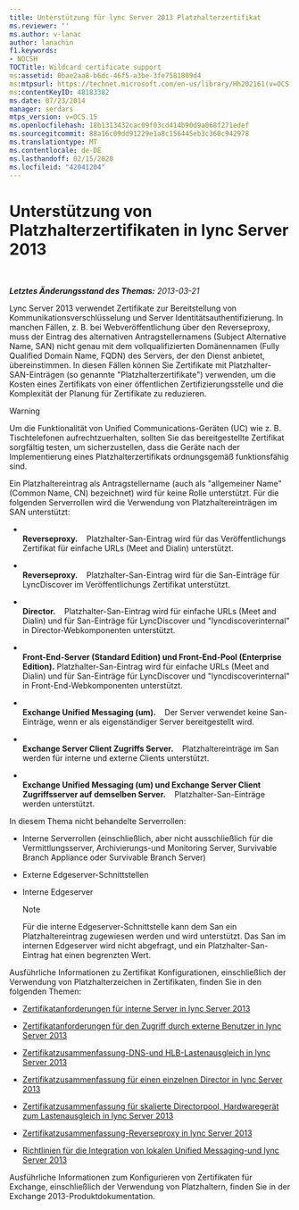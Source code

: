 ```yaml
---
title: Unterstützung für lync Server 2013 Platzhalterzertifikat
ms.reviewer: ''
ms.author: v-lanac
author: lanachin
f1.keywords:
- NOCSH
TOCTitle: Wildcard certificate support
ms:assetid: 0bae2aa8-b6dc-46f5-a3be-3fe7581809d4
ms:mtpsurl: https://technet.microsoft.com/en-us/library/Hh202161(v=OCS.15)
ms:contentKeyID: 48183382
ms.date: 07/23/2014
manager: serdars
mtps_version: v=OCS.15
ms.openlocfilehash: 18b1313432cac09f03cd414b90d9a068f271edef
ms.sourcegitcommit: 88a16c09dd91229e1a8c156445eb3c360c942978
ms.translationtype: MT
ms.contentlocale: de-DE
ms.lasthandoff: 02/15/2020
ms.locfileid: "42041204"
---
```

<div data-xmlns="http://www.w3.org/1999/xhtml">

<div class="topic" data-xmlns="http://www.w3.org/1999/xhtml" data-msxsl="urn:schemas-microsoft-com:xslt" data-cs="http://msdn.microsoft.com/">

<div data-asp="http://msdn2.microsoft.com/asp">

# <a name="wildcard-certificate-support-in-lync-server-2013"></a>Unterstützung von Platzhalterzertifikaten in lync Server 2013

</div>

<div id="mainSection">

<div id="mainBody">

<span> </span>

_**Letztes Änderungsstand des Themas:** 2013-03-21_

Lync Server 2013 verwendet Zertifikate zur Bereitstellung von Kommunikationsverschlüsselung und Server Identitätsauthentifizierung. In manchen Fällen, z. B. bei Webveröffentlichung über den Reverseproxy, muss der Eintrag des alternativen Antragstellernamens (Subject Alternative Name, SAN) nicht genau mit dem vollqualifizierten Domänennamen (Fully Qualified Domain Name, FQDN) des Servers, der den Dienst anbietet, übereinstimmen. In diesen Fällen können Sie Zertifikate mit Platzhalter-SAN-Einträgen (so genannte "Platzhalterzertifikate") verwenden, um die Kosten eines Zertifikats von einer öffentlichen Zertifizierungsstelle und die Komplexität der Planung für Zertifikate zu reduzieren.

<div>


> [!WARNING]  
> Um die Funktionalität von Unified Communications-Geräten (UC) wie z. B. Tischtelefonen aufrechtzuerhalten, sollten Sie das bereitgestellte Zertifikat sorgfältig testen, um sicherzustellen, dass die Geräte nach der Implementierung eines Platzhalterzertifikats ordnungsgemäß funktionsfähig sind.



</div>

Ein Platzhaltereintrag als Antragstellername (auch als "allgemeiner Name" (Common Name, CN) bezeichnet) wird für keine Rolle unterstützt. Für die folgenden Serverrollen wird die Verwendung von Platzhaltereinträgen im SAN unterstützt:

  - <span></span>  
    **Reverseproxy.**    Platzhalter-San-Eintrag wird für das Veröffentlichungs Zertifikat für einfache URLs (Meet and Dialin) unterstützt.

  - <span></span>  
    **Reverseproxy.**    Platzhalter-San-Eintrag wird für die San-Einträge für LyncDiscover im Veröffentlichungs Zertifikat unterstützt.

  - <span></span>  
    **Director.**    Platzhalter-San-Eintrag wird für einfache URLs (Meet and Dialin) und für San-Einträge für LyncDiscover und "lyncdiscoverinternal" in Director-Webkomponenten unterstützt.

  - <span></span>  
    **Front-End-Server (Standard Edition) und Front-End-Pool (Enterprise Edition).** Platzhalter-San-Eintrag wird für einfache URLs (Meet and Dialin) und für San-Einträge für LyncDiscover und "lyncdiscoverinternal" in Front-End-Webkomponenten unterstützt.

  - <span></span>  
    **Exchange Unified Messaging (um).**    Der Server verwendet keine San-Einträge, wenn er als eigenständiger Server bereitgestellt wird.

  - <span></span>  
    **Exchange Server Client Zugriffs Server.**    Platzhaltereinträge im San werden für interne und externe Clients unterstützt.

  - <span></span>  
    **Exchange Unified Messaging (um) und Exchange Server Client Zugriffsserver auf demselben Server.**    Platzhalter-San-Einträge werden unterstützt.

In diesem Thema nicht behandelte Serverrollen:

  - Interne Serverrollen (einschließlich, aber nicht ausschließlich für die Vermittlungsserver, Archivierungs-und Monitoring Server, Survivable Branch Appliance oder Survivable Branch Server)

  - Externe Edgeserver-Schnittstellen

  - Interne Edgeserver
    
    <div>
    

    > [!NOTE]  
    > Für die interne Edgeserver-Schnittstelle kann dem San ein Platzhaltereintrag zugewiesen werden und wird unterstützt. Das San im internen Edgeserver wird nicht abgefragt, und ein Platzhalter-San-Eintrag hat einen begrenzten Wert.

    
    </div>

Ausführliche Informationen zu Zertifikat Konfigurationen, einschließlich der Verwendung von Platzhalterzeichen in Zertifikaten, finden Sie in den folgenden Themen:

  - [Zertifikatanforderungen für interne Server in lync Server 2013](lync-server-2013-certificate-requirements-for-internal-servers.md)

  - [Zertifikatanforderungen für den Zugriff durch externe Benutzer in lync Server 2013](lync-server-2013-certificate-requirements-for-external-user-access.md)

  - [Zertifikatzusammenfassung-DNS-und HLB-Lastenausgleich in lync Server 2013](lync-server-2013-certificate-summary-dns-and-hlb-load-balanced.md)

  - [Zertifikatzusammenfassung für einen einzelnen Director in lync Server 2013](lync-server-2013-certificate-summary-single-director.md)

  - [Zertifikatzusammenfassung für skalierte Directorpool, Hardwaregerät zum Lastenausgleich in lync Server 2013](lync-server-2013-certificate-summary-scaled-director-pool-hardware-load-balancer.md)

  - [Zertifikatzusammenfassung-Reverseproxy in lync Server 2013](lync-server-2013-certificate-summary-reverse-proxy.md)

  - [Richtlinien für die Integration von lokalen Unified Messaging-und lync Server 2013](lync-server-2013-guidelines-for-integrating-on-premises-unified-messaging.md)

Ausführliche Informationen zum Konfigurieren von Zertifikaten für Exchange, einschließlich der Verwendung von Platzhaltern, finden Sie in der Exchange 2013-Produktdokumentation.

</div>

<span> </span>

</div>

</div>

</div>

